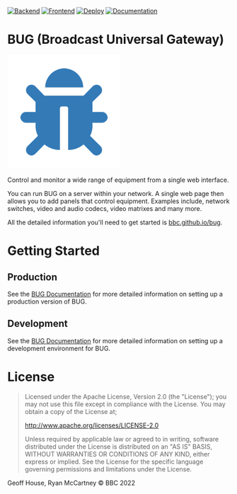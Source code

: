 [![Backend](https://github.com/bbc/bug/actions/workflows/backend.yml/badge.svg)](https://github.com/bbc/bug/actions/workflows/backend.yml) [![Frontend](https://github.com/bbc/bug/actions/workflows/frontend.yml/badge.svg)](https://github.com/bbc/bug/actions/workflows/frontend.yml) [![Deploy](https://github.com/bbc/bug/actions/workflows/docker.yml/badge.svg)](https://github.com/bbc/bug/actions/workflows/docker.yml) [![Documentation](https://github.com/bbc/bug/actions/workflows/pages/pages-build-deployment/badge.svg?branch=main)](https://github.com/bbc/bug/actions/workflows/pages/pages-build-deployment)

# BUG (Broadcast Universal Gateway)

![BUG Logo](https://github.com/bbc/bug/blob/main/src/client/public/icons/bug-logo-256x256.png?raw=true)

Control and monitor a wide range of equipment from a single web interface.

You can run BUG on a server within your network. A single web page then allows you to add panels that control equipment. Examples include, network switches, video and audio codecs, video matrixes and many more.

All the detailed information you'll need to get started is [bbc.github.io/bug](https://bbc.github.io/bug).

# Getting Started

## Production

See the [BUG Documentation](https:/bbc.github.io/bug/pages/installation/) for more detailed information on setting up a production version of BUG.

## Development

See the [BUG Documentation](https://bbc.github.io/bug/pages/development/) for more detailed information on setting up a development environment for BUG.

# License

> Licensed under the Apache License, Version 2.0 (the "License");
> you may not use this file except in compliance with the License.
> You may obtain a copy of the License at;
>
> http://www.apache.org/licenses/LICENSE-2.0
>
> Unless required by applicable law or agreed to in writing, software
> distributed under the License is distributed on an "AS IS" BASIS,
> WITHOUT WARRANTIES OR CONDITIONS OF ANY KIND, either express or implied.
> See the License for the specific language governing permissions and
> limitations under the License.

Geoff House, Ryan McCartney © BBC 2022

